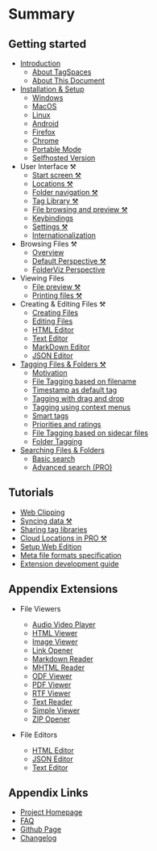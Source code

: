 # Summary

## Getting started
* [Introduction](README.md)
    * [About TagSpaces](README.md#about-tagspaces)
    * [About This Document](README.md#about-this-document)
* [Installation & Setup](installation.md)
    * [Windows](installation.md#windows)
    * [MacOS](installation.md#osx)
    * [Linux](installation.md#linux)
    * [Android](installation.md#android)
    * [Firefox](installation.md#firefox)
    * [Chrome](installation.md#chrome)
    * [Portable Mode](installation.md#portable-mode)
    * [Selfhosted Version](selfhosting.md)
* User Interface ⚒
    * [Start screen ⚒](ui/userinterface.md#start-screen)
    * [Locations ⚒](ui/userinterface.md#location-manager)
    * [Folder navigation ⚒](ui/userinterface.md#folder-navigation)
    * [Tag Library ⚒](ui/userinterface.md#tag-library)
    * [File browsing and preview ⚒](ui/userinterface.md#file-browsing-and-preview)
    * [Keybindings](ui/keybindings.md)
    * [Settings ⚒](ui/settings.md)
    * [Internationalization](ui/i18n.md)
* Browsing Files ⚒
    * [Overview](browsing-files.md#perspectives-overview)
    * [Default Perspective ⚒](browsing-files.md#list-perspective)
    * [FolderViz Perspective](browsing-files.md#folderviz-perspective)
* Viewing Files
    * [File preview ⚒](viewing-files.md#file-previewing)
    * [Printing files ⚒](viewing-files.md#printing-files)
* Creating & Editing Files ⚒
    * [Creating Files](editing-files.md#creating-files)
    * [Editing Files](editing-files.md#editing-files)
    * [HTML Editor](editing-files.md#html-editor)
    * [Text Editor](editing-files.md#text-editor)
    * [MarkDown Editor](editing-files.md#markdown-editor)
    * [JSON Editor](editing-files.md#json-editor)
* [Tagging Files & Folders ⚒](tagging.md)
    * [Motivation](tagging.md#motivation)
    * [File Tagging based on filename](tagging.md#file-tagging-based-on-filename)
    * [Timestamp as default tag](tagging.md#timestamp-as-default-tag)
    * [Tagging with drag and drop](tagging.md#tagging-with-drag-and-drop)
    * [Tagging using context menus](tagging.md#tagging-using-context-menus)
    * [Smart tags](tagging.md#smart-tags)
    * [Priorities and ratings](tagging.md#priorities-and-ratings)
    * [File Tagging based on sidecar files](tagging.md#file-tagging-based-on-sidecar-files)
    * [Folder Tagging](tagging.md#folder-tagging)
* [Searching Files & Folders](search.md)
    * [Basic search](search.md#basic-search)
    * [Advanced search (PRO)](search.md#proadvanced-search)

## Tutorials
* [Web Clipping](tutorials/webclipping.md)
* [Syncing data ⚒](tutorials/file-syncing.md)
* [Sharing tag libraries](tutorials/sharing-tags.md)
* [Cloud Locations in PRO ⚒](tutorials/s3-bucket-locations.md)
* [Setup Web Edition](tutorials/web-edition-setup.md)
* [Meta file formats specification](dev/metafileformats.md)
* [Extension development guide](dev/extension-development-guide.md)

## Appendix Extensions

<!-- * Perspectives
    * [Grid Perspective](extensions/perspectiveGrid.md)
    * [List Perspective](extensions/perspectiveList.md)
    * [ImageSwiper Perspective](extensions/perspectiveImageSwiper.md)
    * [Graph Perspective](extensions/perspectiveGraph.md) -->

* File Viewers
    * [Audio Video Player](extensions/viewerAudioVideo.md)
    <!-- * [EPUB Reader](extensions/viewerEPUB.md) -->
    * [HTML Viewer](extensions/viewerHTML.md)
    * [Image Viewer](extensions/viewerImage.md)
    * [Link Opener](extensions/viewerURL.md)
    * [Markdown Reader](extensions/viewerMD.md)
    * [MHTML Reader](extensions/viewerMHTML.md)
    * [ODF Viewer](extensions/editorODF.md)
    * [PDF Viewer](extensions/viewerPDF.md)
    * [RTF Viewer](extensions/viewerRTF.md)
    * [Text Reader](extensions/viewerText.md)
    * [Simple Viewer](extensions/viewerBrowser.md)
    * [ZIP Opener](extensions/viewerZIP.md)

* File Editors
    * [HTML Editor](extensions/editorHTML.md)
    * [JSON Editor](extensions/editorJSON.md)
    * [Text Editor](extensions/editorText.md)

## Appendix Links
* [Project Homepage](https://www.tagspaces.org/)
* [FAQ](https://www.tagspaces.org/faq/)
* [Github Page](https://github.com/tagspaces/tagspaces/)
* [Changelog](https://www.tagspaces.org/whatsnew)
